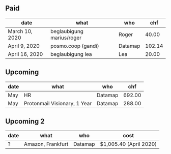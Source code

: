 ## Paid

| date  | what  | who  | chf  | 
|---|---|---|---|
| March 10, 2020  | beglaubigung marius/roger | Roger | 40.00  |
| April 9, 2020 |  posmo.coop (gandi) | Datamap  | 102.14  | 
| April 16, 2020 | beglaubigung lea  |  Lea | 20.00  | 



## Upcoming

| date  | what  | who  | chf  | 
|---|---|---|---|
| May  | HR | Datamap | 692.00  |
| May  | Protonmail Visionary, 1 Year | Datamap | 288.00  |


## Upcoming 2

| date  | what  | who  | cost  | 
|---|---|---|---|
| ? | Amazon, Frankfurt | Datamap | $1,005.40 (April 2020)  |
